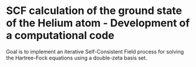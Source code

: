 # SCF calculation of the ground state of the Helium atom - Development of a computational code
Goal is to implement an iterative Self-Consistent Field process for solving the Hartree-Fock equations using a double-zeta basis set.
